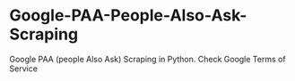 # Google-PAA-People-Also-Ask-Scraping
Google PAA (people Also Ask) Scraping in Python. Check Google Terms of Service
